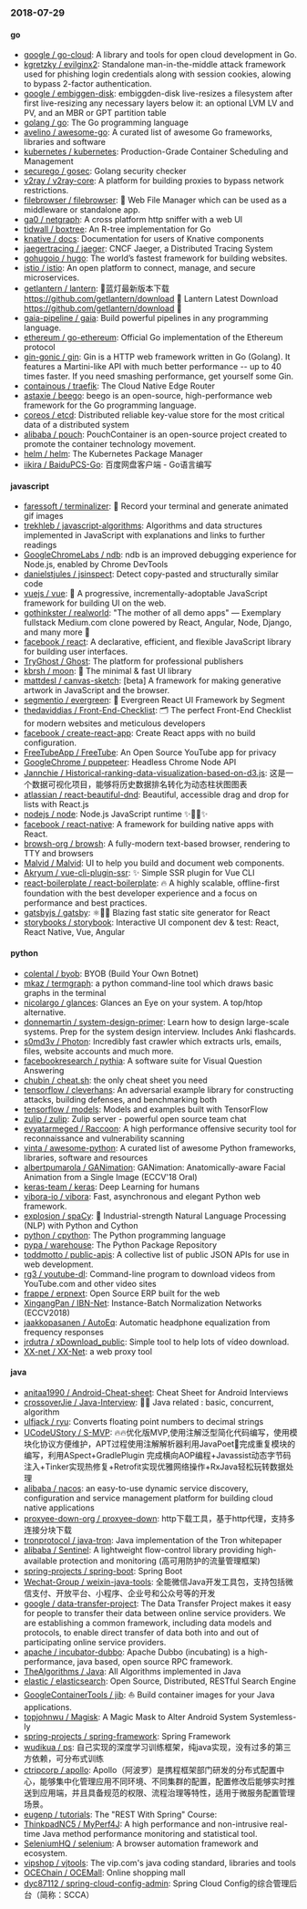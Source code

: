 ### 2018-07-29

#### go
* [google / go-cloud](https://github.com/google/go-cloud): A library and tools for open cloud development in Go.
* [kgretzky / evilginx2](https://github.com/kgretzky/evilginx2): Standalone man-in-the-middle attack framework used for phishing login credentials along with session cookies, alowing to bypass 2-factor authentication.
* [google / embiggen-disk](https://github.com/google/embiggen-disk): embiggden-disk live-resizes a filesystem after first live-resizing any necessary layers below it: an optional LVM LV and PV, and an MBR or GPT partition table
* [golang / go](https://github.com/golang/go): The Go programming language
* [avelino / awesome-go](https://github.com/avelino/awesome-go): A curated list of awesome Go frameworks, libraries and software
* [kubernetes / kubernetes](https://github.com/kubernetes/kubernetes): Production-Grade Container Scheduling and Management
* [securego / gosec](https://github.com/securego/gosec): Golang security checker
* [v2ray / v2ray-core](https://github.com/v2ray/v2ray-core): A platform for building proxies to bypass network restrictions.
* [filebrowser / filebrowser](https://github.com/filebrowser/filebrowser): 📁 Web File Manager which can be used as a middleware or standalone app.
* [ga0 / netgraph](https://github.com/ga0/netgraph): A cross platform http sniffer with a web UI
* [tidwall / boxtree](https://github.com/tidwall/boxtree): An R-tree implementation for Go
* [knative / docs](https://github.com/knative/docs): Documentation for users of Knative components
* [jaegertracing / jaeger](https://github.com/jaegertracing/jaeger): CNCF Jaeger, a Distributed Tracing System
* [gohugoio / hugo](https://github.com/gohugoio/hugo): The world’s fastest framework for building websites.
* [istio / istio](https://github.com/istio/istio): An open platform to connect, manage, and secure microservices.
* [getlantern / lantern](https://github.com/getlantern/lantern): 🔴蓝灯最新版本下载 https://github.com/getlantern/download 🔴 Lantern Latest Download https://github.com/getlantern/download 🔴
* [gaia-pipeline / gaia](https://github.com/gaia-pipeline/gaia): Build powerful pipelines in any programming language.
* [ethereum / go-ethereum](https://github.com/ethereum/go-ethereum): Official Go implementation of the Ethereum protocol
* [gin-gonic / gin](https://github.com/gin-gonic/gin): Gin is a HTTP web framework written in Go (Golang). It features a Martini-like API with much better performance -- up to 40 times faster. If you need smashing performance, get yourself some Gin.
* [containous / traefik](https://github.com/containous/traefik): The Cloud Native Edge Router
* [astaxie / beego](https://github.com/astaxie/beego): beego is an open-source, high-performance web framework for the Go programming language.
* [coreos / etcd](https://github.com/coreos/etcd): Distributed reliable key-value store for the most critical data of a distributed system
* [alibaba / pouch](https://github.com/alibaba/pouch): PouchContainer is an open-source project created to promote the container technology movement.
* [helm / helm](https://github.com/helm/helm): The Kubernetes Package Manager
* [iikira / BaiduPCS-Go](https://github.com/iikira/BaiduPCS-Go): 百度网盘客户端 - Go语言编写

#### javascript
* [faressoft / terminalizer](https://github.com/faressoft/terminalizer): 🦄 Record your terminal and generate animated gif images
* [trekhleb / javascript-algorithms](https://github.com/trekhleb/javascript-algorithms): Algorithms and data structures implemented in JavaScript with explanations and links to further readings
* [GoogleChromeLabs / ndb](https://github.com/GoogleChromeLabs/ndb): ndb is an improved debugging experience for Node.js, enabled by Chrome DevTools
* [danielstjules / jsinspect](https://github.com/danielstjules/jsinspect): Detect copy-pasted and structurally similar code
* [vuejs / vue](https://github.com/vuejs/vue): 🖖 A progressive, incrementally-adoptable JavaScript framework for building UI on the web.
* [gothinkster / realworld](https://github.com/gothinkster/realworld): "The mother of all demo apps" — Exemplary fullstack Medium.com clone powered by React, Angular, Node, Django, and many more 🏅
* [facebook / react](https://github.com/facebook/react): A declarative, efficient, and flexible JavaScript library for building user interfaces.
* [TryGhost / Ghost](https://github.com/TryGhost/Ghost): The platform for professional publishers
* [kbrsh / moon](https://github.com/kbrsh/moon): 🌙 The minimal & fast UI library
* [mattdesl / canvas-sketch](https://github.com/mattdesl/canvas-sketch): [beta] A framework for making generative artwork in JavaScript and the browser.
* [segmentio / evergreen](https://github.com/segmentio/evergreen): 🌲 Evergreen React UI Framework by Segment
* [thedaviddias / Front-End-Checklist](https://github.com/thedaviddias/Front-End-Checklist): 🗂 The perfect Front-End Checklist for modern websites and meticulous developers
* [facebook / create-react-app](https://github.com/facebook/create-react-app): Create React apps with no build configuration.
* [FreeTubeApp / FreeTube](https://github.com/FreeTubeApp/FreeTube): An Open Source YouTube app for privacy
* [GoogleChrome / puppeteer](https://github.com/GoogleChrome/puppeteer): Headless Chrome Node API
* [Jannchie / Historical-ranking-data-visualization-based-on-d3.js](https://github.com/Jannchie/Historical-ranking-data-visualization-based-on-d3.js): 这是一个数据可视化项目，能够将历史数据排名转化为动态柱状图图表
* [atlassian / react-beautiful-dnd](https://github.com/atlassian/react-beautiful-dnd): Beautiful, accessible drag and drop for lists with React.js
* [nodejs / node](https://github.com/nodejs/node): Node.js JavaScript runtime ✨🐢🚀✨
* [facebook / react-native](https://github.com/facebook/react-native): A framework for building native apps with React.
* [browsh-org / browsh](https://github.com/browsh-org/browsh): A fully-modern text-based browser, rendering to TTY and browsers
* [Malvid / Malvid](https://github.com/Malvid/Malvid): UI to help you build and document web components.
* [Akryum / vue-cli-plugin-ssr](https://github.com/Akryum/vue-cli-plugin-ssr): ✨ Simple SSR plugin for Vue CLI
* [react-boilerplate / react-boilerplate](https://github.com/react-boilerplate/react-boilerplate): 🔥 A highly scalable, offline-first foundation with the best developer experience and a focus on performance and best practices.
* [gatsbyjs / gatsby](https://github.com/gatsbyjs/gatsby): ⚛️📄🚀 Blazing fast static site generator for React
* [storybooks / storybook](https://github.com/storybooks/storybook): Interactive UI component dev & test: React, React Native, Vue, Angular

#### python
* [colental / byob](https://github.com/colental/byob): BYOB (Build Your Own Botnet)
* [mkaz / termgraph](https://github.com/mkaz/termgraph): a python command-line tool which draws basic graphs in the terminal
* [nicolargo / glances](https://github.com/nicolargo/glances): Glances an Eye on your system. A top/htop alternative.
* [donnemartin / system-design-primer](https://github.com/donnemartin/system-design-primer): Learn how to design large-scale systems. Prep for the system design interview. Includes Anki flashcards.
* [s0md3v / Photon](https://github.com/s0md3v/Photon): Incredibly fast crawler which extracts urls, emails, files, website accounts and much more.
* [facebookresearch / pythia](https://github.com/facebookresearch/pythia): A software suite for Visual Question Answering
* [chubin / cheat.sh](https://github.com/chubin/cheat.sh): the only cheat sheet you need
* [tensorflow / cleverhans](https://github.com/tensorflow/cleverhans): An adversarial example library for constructing attacks, building defenses, and benchmarking both
* [tensorflow / models](https://github.com/tensorflow/models): Models and examples built with TensorFlow
* [zulip / zulip](https://github.com/zulip/zulip): Zulip server - powerful open source team chat
* [evyatarmeged / Raccoon](https://github.com/evyatarmeged/Raccoon): A high performance offensive security tool for reconnaissance and vulnerability scanning
* [vinta / awesome-python](https://github.com/vinta/awesome-python): A curated list of awesome Python frameworks, libraries, software and resources
* [albertpumarola / GANimation](https://github.com/albertpumarola/GANimation): GANimation: Anatomically-aware Facial Animation from a Single Image (ECCV'18 Oral)
* [keras-team / keras](https://github.com/keras-team/keras): Deep Learning for humans
* [vibora-io / vibora](https://github.com/vibora-io/vibora): Fast, asynchronous and elegant Python web framework.
* [explosion / spaCy](https://github.com/explosion/spaCy): 💫 Industrial-strength Natural Language Processing (NLP) with Python and Cython
* [python / cpython](https://github.com/python/cpython): The Python programming language
* [pypa / warehouse](https://github.com/pypa/warehouse): The Python Package Repository
* [toddmotto / public-apis](https://github.com/toddmotto/public-apis): A collective list of public JSON APIs for use in web development.
* [rg3 / youtube-dl](https://github.com/rg3/youtube-dl): Command-line program to download videos from YouTube.com and other video sites
* [frappe / erpnext](https://github.com/frappe/erpnext): Open Source ERP built for the web
* [XingangPan / IBN-Net](https://github.com/XingangPan/IBN-Net): Instance-Batch Normalization Networks (ECCV2018)
* [jaakkopasanen / AutoEq](https://github.com/jaakkopasanen/AutoEq): Automatic headphone equalization from frequency responses
* [jrdutra / xDownload_public](https://github.com/jrdutra/xDownload_public): Simple tool to help lots of vídeo download.
* [XX-net / XX-Net](https://github.com/XX-net/XX-Net): a web proxy tool

#### java
* [anitaa1990 / Android-Cheat-sheet](https://github.com/anitaa1990/Android-Cheat-sheet): Cheat Sheet for Android Interviews
* [crossoverJie / Java-Interview](https://github.com/crossoverJie/Java-Interview): 👨‍🎓 Java related : basic, concurrent, algorithm
* [ulfjack / ryu](https://github.com/ulfjack/ryu): Converts floating point numbers to decimal strings
* [UCodeUStory / S-MVP](https://github.com/UCodeUStory/S-MVP): 🔥🔥优化版MVP,使用注解泛型简化代码编写，使用模块化协议方便维护，APT过程使用注解解析器利用JavaPoet🌝完成重复模块的编写，利用ASpect+GradlePlugin 完成横向AOP编程+Javassist动态字节码注入+Tinker实现热修复+Retrofit实现优雅网络操作+RxJava轻松玩转数据处理
* [alibaba / nacos](https://github.com/alibaba/nacos): an easy-to-use dynamic service discovery, configuration and service management platform for building cloud native applications
* [proxyee-down-org / proxyee-down](https://github.com/proxyee-down-org/proxyee-down): http下载工具，基于http代理，支持多连接分块下载
* [tronprotocol / java-tron](https://github.com/tronprotocol/java-tron): Java implementation of the Tron whitepaper
* [alibaba / Sentinel](https://github.com/alibaba/Sentinel): A lightweight flow-control library providing high-available protection and monitoring (高可用防护的流量管理框架)
* [spring-projects / spring-boot](https://github.com/spring-projects/spring-boot): Spring Boot
* [Wechat-Group / weixin-java-tools](https://github.com/Wechat-Group/weixin-java-tools): 全能微信Java开发工具包，支持包括微信支付、开放平台、小程序、企业号和公众号等的开发
* [google / data-transfer-project](https://github.com/google/data-transfer-project): The Data Transfer Project makes it easy for people to transfer their data between online service providers. We are establishing a common framework, including data models and protocols, to enable direct transfer of data both into and out of participating online service providers.
* [apache / incubator-dubbo](https://github.com/apache/incubator-dubbo): Apache Dubbo (incubating) is a high-performance, java based, open source RPC framework.
* [TheAlgorithms / Java](https://github.com/TheAlgorithms/Java): All Algorithms implemented in Java
* [elastic / elasticsearch](https://github.com/elastic/elasticsearch): Open Source, Distributed, RESTful Search Engine
* [GoogleContainerTools / jib](https://github.com/GoogleContainerTools/jib): ⛵️ Build container images for your Java applications.
* [topjohnwu / Magisk](https://github.com/topjohnwu/Magisk): A Magic Mask to Alter Android System Systemless-ly
* [spring-projects / spring-framework](https://github.com/spring-projects/spring-framework): Spring Framework
* [wudikua / ps](https://github.com/wudikua/ps): 自己实现的深度学习训练框架，纯java实现，没有过多的第三方依赖，可分布式训练
* [ctripcorp / apollo](https://github.com/ctripcorp/apollo): Apollo（阿波罗）是携程框架部门研发的分布式配置中心，能够集中化管理应用不同环境、不同集群的配置，配置修改后能够实时推送到应用端，并且具备规范的权限、流程治理等特性，适用于微服务配置管理场景。
* [eugenp / tutorials](https://github.com/eugenp/tutorials): The "REST With Spring" Course:
* [ThinkpadNC5 / MyPerf4J](https://github.com/ThinkpadNC5/MyPerf4J): A high performance and non-intrusive real-time Java method performance monitoring and statistical tool.
* [SeleniumHQ / selenium](https://github.com/SeleniumHQ/selenium): A browser automation framework and ecosystem.
* [vipshop / vjtools](https://github.com/vipshop/vjtools): The vip.com's java coding standard, libraries and tools
* [OCEChain / OCEMall](https://github.com/OCEChain/OCEMall): Online shopping mall
* [dyc87112 / spring-cloud-config-admin](https://github.com/dyc87112/spring-cloud-config-admin): Spring Cloud Config的综合管理后台（简称：SCCA）
